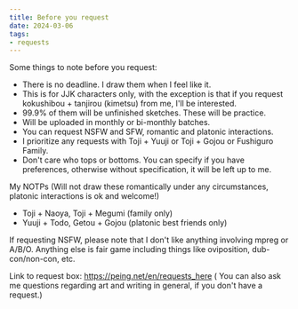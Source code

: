 ```yaml
---
title: Before you request
date: 2024-03-06
tags:
- requests
---
```

Some things to note before you request:
- There is no deadline. I draw them when I feel like it.
- This is for JJK characters only, with the exception is that if you request kokushibou + tanjirou (kimetsu) from me, I'll be interested.
- 99.9% of them will be unfinished sketches. These will be practice.
- Will be uploaded in monthly or bi-monthly batches.
- You can request NSFW and SFW, romantic and platonic interactions.
- I prioritize any requests with Toji + Yuuji or Toji + Gojou or Fushiguro Family. 
- Don't care who tops or bottoms. You can specify if you have preferences, otherwise without specification, it will be left up to me. 

My NOTPs (Will not draw these romantically under any circumstances, platonic interactions is ok and welcome!)
- Toji + Naoya, Toji + Megumi (family only)
- Yuuji + Todo, Getou + Gojou (platonic best friends only)

If requesting NSFW, please note that I don't like anything involving mpreg or A/B/O. Anything else is fair game including things like oviposition, dub-con/non-con, etc. 

Link to request box: https://peing.net/en/requests_here
( You can also ask me questions regarding art and writing in general, if you don't have a request.)